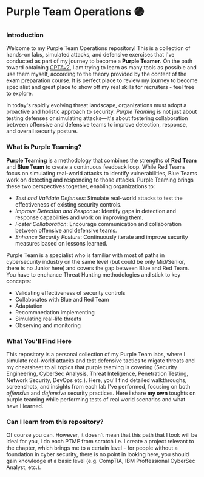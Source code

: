 # Purple Team Operations 🟣

### Introduction

Welcome to my Purple Team Operations repository! This is a collection of hands-on labs, simulated attacks, and defensive exercises that I've conducted as part of my journey to become a **Purple Teamer**. On the path toward obtaining <a href="https://cyberwarfare.live/product/purple-team-analyst-cpta/">CPTAv2</a>, I am trying to learn as many tools as possible and use them myself, according to the theory provided by the content of the exam preparation course. It is perfect place to review my journey to become specialist and great place to show off my real skills for recruiters - feel free to explore.

In today's rapidly evolving threat landscape, organizations must adopt a proactive and holistic approach to security. *Purple Teaming* is not just about testing defenses or simulating attacks—it's about fostering collaboration between offensive and defensive teams to improve detection, response, and overall security posture.

### What is Purple Teaming?

**Purple Teaming** is a methodology that combines the strengths of **Red Team** and **Blue Team** to create a continuous feedback loop. While Red Teams focus on simulating real-world attacks to identify vulnerabilities, Blue Teams work on detecting and responding to those attacks. Purple Teaming brings these two perspectives together, enabling organizations to:

- *Test and Validate Defenses*: Simulate real-world attacks to test the effectiveness of existing security controls.
- *Improve Detection and Response*: Identify gaps in detection and response capabilities and work on improving them.
- *Foster Collaboration*: Encourage communication and collaboration between offensive and defensive teams.
- *Enhance Security Posture*: Continuously iterate and improve security measures based on lessons learned.

Purple Team is a specialist who is familiar with most of paths in cybersecurity industry on the same level (but could be only Mid/Senior, there is no Junior here) and covers the gap between Blue and Red Team. You have to enchance Threat Hunting methodologies and stick to key concepts:
<ul>
  <li>Validating effectiveness of security controls</li>
  <li>Collaborates with Blue and Red Team</li>
  <li>Adaptation</li>
  <li>Recommnedation implementing</li>
  <li>Simulating real-life threats</li>
  <li>Observing and monitoring</li>
</ul>

### What You'll Find Here

This repository is a personal collection of my Purple Team labs, where I simulate real-world attacks and test defensive tactics to migate threats and my cheatsheet to all topics that purple teaming is covering (Security Engineering, CyberSec Analysis, Threat Inteligence, Penetration Testing, Network Security, DevOps etc.). Here, you'll find detailed walkthroughs, screenshots, and insights from each lab I've performed, focusing on both *offensive* and *defensive* security practices. Here i share **my own** toughts on purple teaming while performing tests of real world scenarios and what have I learned.

### Can I learn from this repository? 

Of course you can. However, it doesn't mean that this path that I took will be ideal for you, I do each PTME from scratch i.e. I create a project relevant to the chapter, which brings me to a certain level - for people without a foundation in cyber security, there is no point in looking here, you should gain knowledge at a basic level (e.g. CompTIA, IBM Proffessional CyberSec Analyst, etc.).
